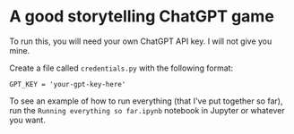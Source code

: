 # A good storytelling ChatGPT game

To run this, you will need your own ChatGPT API key. I will not give you mine.

Create a file called `credentials.py` with the following format:

`GPT_KEY = 'your-gpt-key-here'`

To see an example of how to run everything (that I've put together so far), run the `Running everything so far.ipynb` 
notebook in Jupyter or whatever you want. 